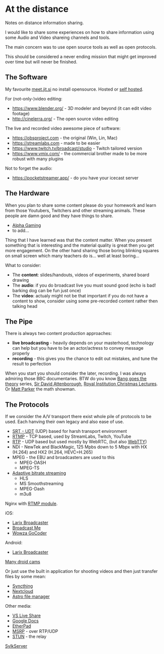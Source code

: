 # At the distance

Notes on distance information sharing.

I would like to share some experiences on how to share information using some Audio and Video shareing channels and tools.

The main concern was to use open source tools as well as open protocols.

This should be considered a never ending mission that might get improved over time but will never be finished.

## The Software

My favourite [meet.jit.si](https://meet.jit.si/) no install opensource.
Hosted or [self hosted](https://github.com/jitsi/docker-jitsi-meet).

For (not-only-)video editing:

* https://www.blender.org/ - 3D modeler and beyond (it can edit video footage)
* http://cinelerra.org/ - The open source video editing

The live and recorded video awesome piece of software:

* https://obsproject.com - the original (Win, Lin, Mac)
* https://streamlabs.com - made to be easier
* https://www.twitch.tv/broadcast/studio - Twitch tailored version
* https://www.vmix.com/ - the commercial brother made to be more robust with many plugins

Not to forget the audio:

* https://pocketstreamer.app/ - do you have your icecast server

## The Hardware

When you plan to share some content please do your homework and learn from those Youtubers, Twitchers and other streaming animals. These people are damn good and they have things to share.

* [Alpha Gaming](https://www.youtube.com/channel/UCATWC1JSlhzmYeDbjnS8WwA)
* to add...

Thing that I have learned was that the content matter. When you present something that is interesting and the material quality is great then you get more engagement. On the other hand sharing those boring blinking squares on small screen which many teachers do is... well at least boring...

What to consider:

* The __content__: slides/handouts, videos of experiments, shared board drawing
* The __audio__: if you do broadcast live you must sound good (echo is bad! barking dog can be fun just once)
* The __video__: actualy might not be that important if you do not have a content to show, consider using some pre-recorded content rather then talking head

## The Pipe

There is always two content production approaches:

* __live broadcasting__ - heavily depends on your masterhood, technology can help but you have to be an actor/actress to convey message properly
* __recording__ - this gives you the chance to edit out mistakes, and tune the result to perfection

When you start you should consider the later, recording. I was always admiring those BBC documentaries. BTW do you know [Bang goes the theory](https://www.bbc.co.uk/programmes/b00lwxj1) series, [Sir David Attenborough](https://www.bbc.co.uk/iplayer/group/p03szck8), [Royal Institution Christmas Lectures](https://www.bbc.co.uk/programmes/b00pmbqq). Or [Matt Parker](http://standupmaths.com/) the math showman.


## The Protocols

If we consider the A/V transport there exist whole pile of protocols to be used. Each hanving their own legacy and also ease of use.

* [SRT - UDT](https://www.haivision.com/blog/broadcast-video/created-srt-difference-srt-udt/) (UDP) based for harsh transport environment
* [RTMP](https://en.wikipedia.org/wiki/Real-Time_Messaging_Protocol) - TCP based, used by StreamLabs, Twitch, YouTube
* [RTP](https://en.wikipedia.org/wiki/Real-time_Transport_Protocol) - UDP based but used mostly by WebRTC, (but also [WebTTY](https://github.com/maxmcd/webtty))
* NDI - NewTek and BlackMagic, 125 Mpbs down to 5 Mbpx with HX (H.264) and HX2 (H.264, HEVC=H.265)
* MPEG - the EBU and broadcasters are used to this
	* MPEG-DASH
	* MPEG-TS
* [Adaptive bitrate streaming](https://en.wikipedia.org/wiki/Adaptive_bitrate_streaming) 
	* HLS
	* MS Smoothstreaming
	* MPEG-Dash
	* m3u8

Nginx with [RTMP module](https://docs.peer5.com/guides/setting-up-hls-live-streaming-server-using-nginx/).

iOS:

* [Larix Broadcaster](https://apps.apple.com/us/app/larix-broadcaster/id1042474385)
* [Broadcast Me](https://apps.apple.com/us/app/broadcast-me/id491982406)
* [Wowza GoCoder](https://apps.apple.com/us/app/wowza-gocoder/id640338185)

Android:

* [Larix Broadcaster](https://play.google.com/store/apps/details?id=com.wmspanel.larix_broadcaster)

[Many droid cams](https://play.google.com/store/search?q=droidcam&c=apps)

Or just use the built in application for shooting videos and then just transfer files by some mean:

* [Syncthing](https://play.google.com/store/apps/details?id=com.nutomic.syncthingandroid)
* [Nextcloud](https://play.google.com/store/apps/details?id=com.nextcloud.client)
* [Astro file manager](https://play.google.com/store/apps/details?id=com.metago.astro)

Other media:

* [VS Live Share](https://visualstudio.microsoft.com/cs/services/live-share/)
* [Google Docs](https://docs.google.com/)
* [EtherPad](https://etherpad.org/)
* [MSRP](https://en.wikipedia.org/wiki/Message_Session_Relay_Protocol) - over RTP/UDP
* [STUN](https://cs.wikipedia.org/wiki/STUN) - the relay

[SylkServer](https://sylkserver.com/)

